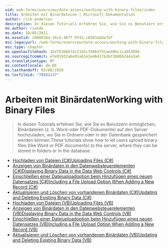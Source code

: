 ```yaml
---
uid: web-forms/overview/data-access/working-with-binary-files/index
title: Arbeiten mit Binärdateien | Microsoft-Dokumentation
author: rick-anderson
description: In diesen Tutorials erfahren Sie, wie Sie es Benutzern ermöglichen, Binärdateien (z. b. Word-oder PDF-Dokumente) auf den Server hochzuladen, wo Sie in Ordnern oder in der Datenbank gespeichert werden können.
ms.author: riande
ms.date: 10/05/2011
ms.assetid: 2d08658a-16c4-4877-9f43-c6503adda7bf
msc.legacyurl: /web-forms/overview/data-access/working-with-binary-files
msc.type: chapter
ms.openlocfilehash: 35ef53b66f4c21b5cf486d791ae40bc1ca953998
ms.sourcegitcommit: e7e91932a6e91a63e2e46417626f39d6b244a3ab
ms.translationtype: MT
ms.contentlocale: de-DE
ms.lasthandoff: 03/06/2020
ms.locfileid: "78501237"
---
```

# <a name="working-with-binary-files"></a><span data-ttu-id="b81b2-103">Arbeiten mit Binärdaten</span><span class="sxs-lookup"><span data-stu-id="b81b2-103">Working with Binary Files</span></span>

> <span data-ttu-id="b81b2-104">In diesen Tutorials erfahren Sie, wie Sie es Benutzern ermöglichen, Binärdateien (z. b. Word-oder PDF-Dokumente) auf den Server hochzuladen, wo Sie in Ordnern oder in der Datenbank gespeichert werden können.</span><span class="sxs-lookup"><span data-stu-id="b81b2-104">These tutorials show how to let users upload binary files (like Word or PDF documents) to the server, where they can be stored in folders or in the database.</span></span>

- [<span data-ttu-id="b81b2-105">Hochladen von Dateien (C#)</span><span class="sxs-lookup"><span data-stu-id="b81b2-105">Uploading Files (C#)</span></span>](uploading-files-cs.md)
- [<span data-ttu-id="b81b2-106">Anzeigen von Binärdaten in den Datenwebsteuerelementen (C#)</span><span class="sxs-lookup"><span data-stu-id="b81b2-106">Displaying Binary Data in the Data Web Controls (C#)</span></span>](displaying-binary-data-in-the-data-web-controls-cs.md)
- [<span data-ttu-id="b81b2-107">Einschließen einer Dateiuploadoption beim Hinzufügen eines neuen Datensatzes (C#)</span><span class="sxs-lookup"><span data-stu-id="b81b2-107">Including a File Upload Option When Adding a New Record (C#)</span></span>](including-a-file-upload-option-when-adding-a-new-record-cs.md)
- [<span data-ttu-id="b81b2-108">Aktualisieren und Löschen von vorhandenen Binärdaten (C#)</span><span class="sxs-lookup"><span data-stu-id="b81b2-108">Updating and Deleting Existing Binary Data (C#)</span></span>](updating-and-deleting-existing-binary-data-cs.md)
- [<span data-ttu-id="b81b2-109">Hochladen von Dateien (VB)</span><span class="sxs-lookup"><span data-stu-id="b81b2-109">Uploading Files (VB)</span></span>](uploading-files-vb.md)
- [<span data-ttu-id="b81b2-110">Anzeigen von Binärdaten in den Datenwebsteuerelementen (VB)</span><span class="sxs-lookup"><span data-stu-id="b81b2-110">Displaying Binary Data in the Data Web Controls (VB)</span></span>](displaying-binary-data-in-the-data-web-controls-vb.md)
- [<span data-ttu-id="b81b2-111">Einschließen einer Dateiuploadoption beim Hinzufügen eines neuen Datensatzes (VB)</span><span class="sxs-lookup"><span data-stu-id="b81b2-111">Including a File Upload Option When Adding a New Record (VB)</span></span>](including-a-file-upload-option-when-adding-a-new-record-vb.md)
- [<span data-ttu-id="b81b2-112">Aktualisieren und Löschen von vorhandenen Binärdaten (VB)</span><span class="sxs-lookup"><span data-stu-id="b81b2-112">Updating and Deleting Existing Binary Data (VB)</span></span>](updating-and-deleting-existing-binary-data-vb.md)
